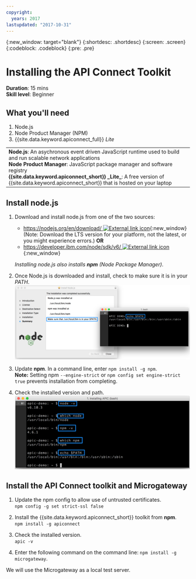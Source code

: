 ```yaml
---
copyright:
  years: 2017
lastupdated: "2017-10-31"
---
```


{:new_window: target="blank"}
{:shortdesc: .shortdesc}
{:screen: .screen}
{:codeblock: .codeblock}
{:pre: .pre}

# Installing the API Connect Toolkit
**Duration**: 15 mins  
**Skill level**: Beginner  

## What you'll need
1. Node.js
2. Node Product Manager (NPM)
3. {{site.data.keyword.apiconnect_full}} _Lite_

<table>
  <tr><td><b>Node.js</b>: An asychronous event driven JavaScript runtime used to build and run scalable network applications
    <br>
    <b>Node Product Manager</b>: JavaScript package manager and software registry<br>
    <b>{{site.data.keyword.apiconnect_short}} _Lite_</b>: A free version of {{site.data.keyword.apiconnect_short}} that is hosted on your laptop</td></tr>
  </table>  


## Install node.js
1. Download and install node.js from one of the two sources:
   * [https://nodejs.org/en/download/ ![External link icon](../../../icons/launch-glyph.svg "External link icon")](https://nodejs.org/en/download/){:new_window} (Note: Download the LTS version for your platform, not the latest, or you might experience errors.)
      **OR**
   * [https://developer.ibm.com/node/sdk/v6/ ![External link icon](../../../icons/launch-glyph.svg "External link icon")](https://developer.ibm.com/node/sdk/v6/){:new_window}  

    _Installing node.js also installs **npm** (Node Package Manager)_.

2.  Once Node.js is downloaded and install, check to make sure it is in your _PATH_.
    ![](images/verify-path.png)  

3. Update **npm**. In a command line, enter `npm install -g npm`.  
   **Note:** Setting npm `--engine-strict` or `npm config set engine-strict true` prevents installation from completing.


4. Check the installed version and path.
   ![](images/screenshot_install_apic-1.png)  



## Install the API Connect toolkit and Microgateway
1. Update the npm config to allow use of untrusted certificates.  
   `npm config -g set strict-ssl false`  

2. Install the {{site.data.keyword.apiconnect_short}} toolkit from **npm**.  
    `npm install -g apiconnect`

3. Check the installed version.  
    `apic -v`

4. Enter the following command on the command line: `npm install -g microgateway`.

We will use the Microgateway as a local test server.
